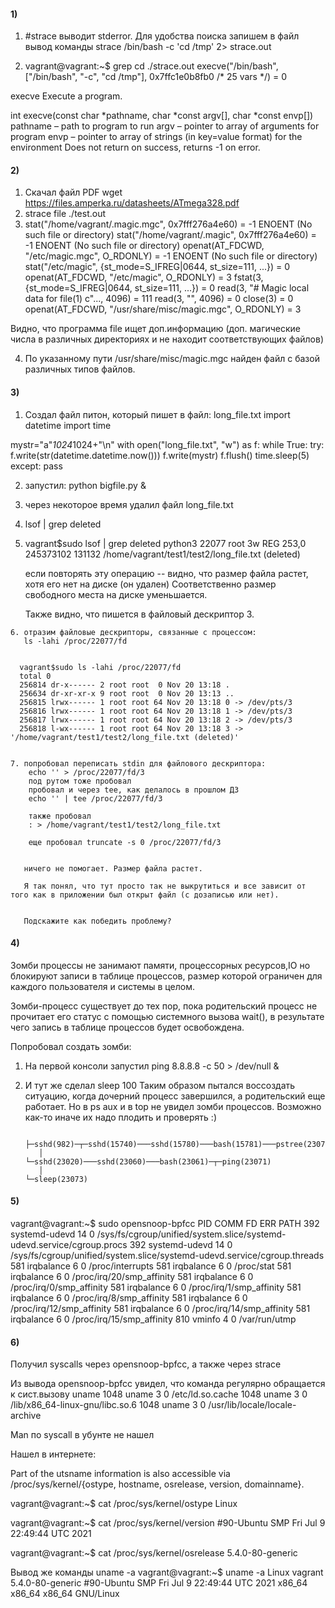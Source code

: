 #### 1) 
  1. #strace выводит stderror. Для удобства поиска запишем в файл вывод команды
  strace /bin/bash -c 'cd /tmp' 2> strace.out
  
  2. vagrant@vagrant:~$ grep cd ./strace.out
  execve("/bin/bash", ["/bin/bash", "-c", "cd /tmp"], 0x7ffc1e0b8fb0 /* 25 vars */) = 0
  
  execve
  Execute a program.

  int execve(const char *pathname, char *const argv[], char *const envp[])
  pathname – path to program to run
  argv – pointer to array of arguments for program
  envp – pointer to array of strings (in key=value format) for the environment
  Does not return on success, returns -1 on error.

#### 2)
  1. Скачал файл PDF wget https://files.amperka.ru/datasheets/ATmega328.pdf
  2. strace file ./test.out
  3.  stat("/home/vagrant/.magic.mgc", 0x7fff276a4e60) = -1 ENOENT (No such file or directory)
      stat("/home/vagrant/.magic", 0x7fff276a4e60) = -1 ENOENT (No such file or directory)
      openat(AT_FDCWD, "/etc/magic.mgc", O_RDONLY) = -1 ENOENT (No such file or directory)
      stat("/etc/magic", {st_mode=S_IFREG|0644, st_size=111, ...}) = 0
      openat(AT_FDCWD, "/etc/magic", O_RDONLY) = 3
      fstat(3, {st_mode=S_IFREG|0644, st_size=111, ...}) = 0
      read(3, "# Magic local data for file(1) c"..., 4096) = 111
      read(3, "", 4096)                       = 0
      close(3)                                = 0
      openat(AT_FDCWD, "/usr/share/misc/magic.mgc", O_RDONLY) = 3
      
      
  Видно, что программа file ищет доп.информацию (доп. магические числа в различных директориях и не находит соответствующих файлов)
  
  4. По указанному пути /usr/share/misc/magic.mgc найден файл с базой различных типов файлов.

#### 3)
1. Создал файл питон, который пишет в файл: long_file.txt
import datetime
import time

mystr="a"*1024*1024+"\n"
with open("long_file.txt", "w") as f:
    while True:
        try:
            f.write(str(datetime.datetime.now()))
            f.write(mystr)
            f.flush()
            time.sleep(5)
        except:
            pass
            
            
            
   2. запустил: python bigfile.py &
   3. через некоторое время удалил файл long_file.txt
   4. lsof | grep deleted
   5. vagrant$sudo lsof | grep deleted
      python3 22077 root 3w REG 253,0 245373102 131132 /home/vagrant/test1/test2/long_file.txt (deleted)
      
         
      если повторять эту операцию -- видно, что размер файла растет, хотя его нет на диске (он удален)
      Соответственно размер свободного места на диске уменьшается.
      
      Также видно, что пишется в файловый дескриптор 3.
      
    6. отразим файловые дескрипторы, связанные с процессом:
       ls -lahi /proc/22077/fd
       
      
      vagrant$sudo ls -lahi /proc/22077/fd
      total 0
      256814 dr-x------ 2 root root  0 Nov 20 13:18 .
      256634 dr-xr-xr-x 9 root root  0 Nov 20 13:13 ..
      256815 lrwx------ 1 root root 64 Nov 20 13:18 0 -> /dev/pts/3
      256816 lrwx------ 1 root root 64 Nov 20 13:18 1 -> /dev/pts/3
      256817 lrwx------ 1 root root 64 Nov 20 13:18 2 -> /dev/pts/3
      256818 l-wx------ 1 root root 64 Nov 20 13:18 3 -> '/home/vagrant/test1/test2/long_file.txt (deleted)'
      
      
    7. попробовал переписать stdin для файлового дескриптора:
        echo '' > /proc/22077/fd/3
        под рутом тоже пробовал
        пробовал и через tee, как делалось в прошлом ДЗ
        echo '' | tee /proc/22077/fd/3
        
        также пробовал
        : > /home/vagrant/test1/test2/long_file.txt
        
        еще пробовал truncate -s 0 /proc/22077/fd/3
        
        
       ничего не помогает. Размер файла растет.
       
       Я так понял, что тут просто так не выкрутиться и все зависит от того как в приложении был открыт файл (с дозаписью или нет).
       
       
       Подскажите как победить проблему?
 
 #### 4)

 Зомби процессы не занимают памяти, процессорных ресурсов,IO но блокируют записи в таблице процессов, размер которой ограничен для каждого пользователя и системы в целом.
 
 Зомби-процесс существует до тех пор, пока родительский процесс не прочитает его статус с помощью системного вызова wait(), в результате чего запись в таблице процессов будет освобождена.
 
 Попробовал создать зомби:
 
 1. На первой консоли запустил ping 8.8.8.8 -c 50 > /dev/null &
 2. И тут же сделал sleep 100
 Таким образом пытался воссоздать ситуацию, когда дочерний процесс завершился, а родительский еще работает.
 Но в ps aux и в top не увидел зомби процессов.
 Возможно как-то иначе их надо плодить и проверять :)
 
 
            ├─sshd(982)─┬─sshd(15740)───sshd(15780)───bash(15781)───pstree(23074)
           │           └─sshd(23020)───sshd(23060)───bash(23061)─┬─ping(23071)
           │                                                     └─sleep(23073)
 
 
 
 #### 5) 
vagrant@vagrant:~$ sudo opensnoop-bpfcc
PID    COMM               FD ERR PATH
392    systemd-udevd      14   0 /sys/fs/cgroup/unified/system.slice/systemd-udevd.service/cgroup.procs
392    systemd-udevd      14   0 /sys/fs/cgroup/unified/system.slice/systemd-udevd.service/cgroup.threads
581    irqbalance          6   0 /proc/interrupts
581    irqbalance          6   0 /proc/stat
581    irqbalance          6   0 /proc/irq/20/smp_affinity
581    irqbalance          6   0 /proc/irq/0/smp_affinity
581    irqbalance          6   0 /proc/irq/1/smp_affinity
581    irqbalance          6   0 /proc/irq/8/smp_affinity
581    irqbalance          6   0 /proc/irq/12/smp_affinity
581    irqbalance          6   0 /proc/irq/14/smp_affinity
581    irqbalance          6   0 /proc/irq/15/smp_affinity
810    vminfo              4   0 /var/run/utmp
        
       
 #### 6)
 
 Получил syscalls через opensnoop-bpfcc, а также через strace
 
 Из вывода opensnoop-bpfcc увидел, что команда регулярно обращается к сист.вызову uname
 1048   uname               3   0 /etc/ld.so.cache
1048   uname               3   0 /lib/x86_64-linux-gnu/libc.so.6
1048   uname               3   0 /usr/lib/locale/locale-archive
 
Man по syscall в убунте не нашел

Нашел в интернете:
 
Part of the utsname information is also accessible via
/proc/sys/kernel/{ostype, hostname, osrelease, version, domainname}.
       
 vagrant@vagrant:~$ cat /proc/sys/kernel/ostype
Linux


vagrant@vagrant:~$ cat /proc/sys/kernel/version
#90-Ubuntu SMP Fri Jul 9 22:49:44 UTC 2021

vagrant@vagrant:~$ cat /proc/sys/kernel/osrelease
5.4.0-80-generic


Вывод же команды uname -a
vagrant@vagrant:~$ uname -a
Linux vagrant 5.4.0-80-generic #90-Ubuntu SMP Fri Jul 9 22:49:44 UTC 2021 x86_64 x86_64 x86_64 GNU/Linux



       
       
